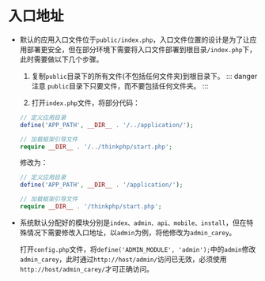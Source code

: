 # 入口地址

* 默认的应用入口文件位于`public/index.php`，入口文件位置的设计是为了让应用部署更安全，但在部分环境下需要将入口文件部署到根目录`/index.php`下，此时需要做以下几个步骤。

	1. 复制`public`目录下的所有文件(不包括任何文件夹)到根目录下。
	::: danger 注意
	`public`目录下只要文件，而不要包括任何文件夹。
	:::

	2. 打开`index.php`文件，将部分代码：
	```php
	// 定义应用目录
	define('APP_PATH', __DIR__ . '/../application/');

	// 加载框架引导文件
	require __DIR__ . '/../thinkphp/start.php';
	```
	修改为：
	```php
	// 定义应用目录
	define('APP_PATH', __DIR__ . '/application/');

	// 加载框架引导文件
	require __DIR__ . '/thinkphp/start.php';
	```

* 系统默认分配好的模块分别是`index、admin、api、mobile、install`，但在特殊情况下需要修改入口地址，以`admin`为例，将他修改为`admin_carey`。

	打开`config.php`文件，将`define('ADMIN_MODULE', 'admin');`中的`admin`修改`admin_carey`，此时通过`http://host/admin/`访问已无效，必须使用`http://host/admin_carey/`才可正确访问。